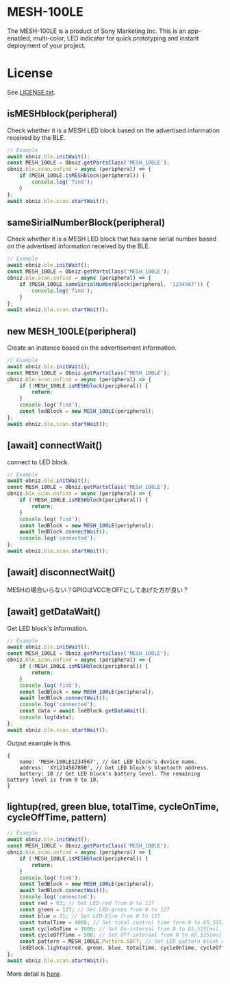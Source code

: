 # MESH-100LE
The MESH-100LE is a product of Sony Marketing Inc.
This is an app-enabled, multi-color, LED indicator for quick prototyping and instant deployment of your project.

# License
See [LICENSE.txt]().

## isMESHblock(peripheral)

Check whether it is a MESH LED block based on the advertised information received by the BLE.

```javascript
// Example
await obniz.ble.initWait();
const MESH_100LE = Obniz.getPartsClass('MESH_100LE');
obniz.ble.scan.onfind = async (peripheral) => {
    if (MESH_100LE.isMESHblock(peripheral)) {
        console.log('find');
    }
};
await obniz.ble.scan.startWait();

```

## sameSirialNumberBlock(peripheral)

Check whether it is a MESH LED block that has same serial number based on the advertised information received by the BLE.

```javascript
// Example
await obniz.ble.initWait();
const MESH_100LE = Obniz.getPartsClass('MESH_100LE');
obniz.ble.scan.onfind = async (peripheral) => {
    if (MESH_100LE.sameSirialNumberBlock(peripheral, '1234567')) {
        console.log('find');
    }
};
await obniz.ble.scan.startWait();

```

## new MESH_100LE(peripheral)

Create an instance based on the advertisement information.

```javascript
// Example
await obniz.ble.initWait();
const MESH_100LE = Obniz.getPartsClass('MESH_100LE');
obniz.ble.scan.onfind = async (peripheral) => {
    if (!MESH_100LE.isMESHblock(peripheral)) {
        return;
    }
    console.log('find');
    const ledBlock = new MESH_100LE(peripheral);
};
await obniz.ble.scan.startWait();

```

## [await] connectWait()

connect to LED block.

```javascript
// Example
await obniz.ble.initWait();
const MESH_100LE = Obniz.getPartsClass('MESH_100LE');
obniz.ble.scan.onfind = async (peripheral) => {
    if (!MESH_100LE.isMESHblock(peripheral)) {
        return;
    }
    console.log('find');
    const ledBlock = new MESH_100LE(peripheral);
    await ledBlock.connectWait();
    console.log('connected');
};
await obniz.ble.scan.startWait();

```

## [await] disconnectWait()

MESHの場合いらない？GPIOはVCCをOFFにしてあげた方が良い？

## [await] getDataWait()

Get LED block's information.

```javascript
// Example
await obniz.ble.initWait();
const MESH_100LE = Obniz.getPartsClass('MESH_100LE');
obniz.ble.scan.onfind = async (peripheral) => {
    if (!MESH_100LE.isMESHblock(peripheral)) {
        return;
    }
    console.log('find');
    const ledBlock = new MESH_100LE(peripheral);
    await ledBlock.connectWait();
    console.log('connected');
    const data = await ledBlock.getDataWait();
    console.log(data);
};
await obniz.ble.scan.startWait();

```

Output example is this.

```
{
    name: 'MESH-100LE1234567', // Get LED block's device name.
    address: 'XY1234567890', // Get LED block's bluetooth address.
    battery: 10 // Get LED block's battery level. The remaining battery level is from 0 to 10.
}

```

## lightup(red, green blue, totalTime, cycleOnTime, cycleOffTime, pattern)

```javascript
// Example
await obniz.ble.initWait();
const MESH_100LE = Obniz.getPartsClass('MESH_100LE');
obniz.ble.scan.onfind = async (peripheral) => {
    if (!MESH_100LE.isMESHblock(peripheral)) {
        return;
    }
    console.log('find');
    const ledBlock = new MESH_100LE(peripheral);
    await ledBlock.connectWait();
    console.log('connected');
    const red = 63; // Set LED-red from 0 to 127
    const green = 127; // Set LED-green from 0 to 127
    const blue = 31; // Set LED-blue from 0 to 127
    const totalTime = 4000; // Set total control time form 0 to 65,535[ms]. More detail is below. /ex 4.000[s]
    const cycleOnTime = 1000; // Set On-interval from 0 to 65,535[ms]. More detail is below. /ex 1.000[s]
    const cycleOffTime = 500; // Set Off-interval from 0 to 65,535[ms]. More detail is below. /ex 0.500[s]
    const pattern = MESH_100LE.Pattern.SOFT; // Set LED pattern blink or firefly.
    ledBlock.lightup(red, green, blue, totalTime, cycleOnTime, cycleOffTime, pattern);
};
await obniz.ble.scan.startWait();

```

More detail is [here]().
